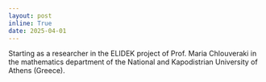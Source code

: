 ```yaml
---
layout: post
inline: True
date: 2025-04-01
---
```

Starting as a researcher in the ELIDEK project of Prof. Maria Chlouveraki in the mathematics department of the National and Kapodistrian University of Athens (Greece).